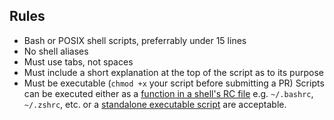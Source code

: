 ## Rules
- Bash or POSIX shell scripts, preferrably under 15 lines
- No shell aliases
- Must use tabs, not spaces
- Must include a short explanation at the top of the script as to its purpose
- Must be executable (`chmod +x` your script before submitting a PR)
Scripts can be executed either as a [function in a shell's RC file](functions/) e.g. `~/.bashrc`, `~/.zshrc`, etc. or a [standalone executable script](scripts/) are acceptable.
